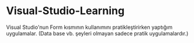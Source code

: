 # Visual-Studio-Learning
Visual Studio'nun Form kısmının kullanımını pratikleştirirken yaptığım uygulamalar. (Data base vb. şeyleri olmayan sadece pratik uygulamalardır.)
